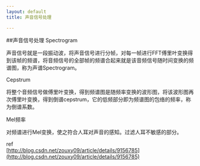 ```yaml
---
layout: default
title: 声音信号处理

---
```

##声音信号处理
Spectrogram

声音信号就是一段振动波，将声音信号进行分帧，对每一帧进行FFT傅里叶变换得到该帧的频谱，将音频信号的全部帧的频谱合起来就是该音频信号随时间变换的频谱图，称为声谱Spectrogram。

Cepstrum

将整个音频信号做傅里叶变换，得到频谱图是随频率变换的波形图，将该波形图再次傅里叶变换，得到倒谱cepstrum，它的低频部分即为频谱图的包络的频率，称为倒谱系数。

Mel频率

对频谱进行Mel变换，使之符合人耳对声音的感知。过滤人耳不敏感的部分。

ref  
[http://blog.csdn.net/zouxy09/article/details/9156785](http://blog.csdn.net/zouxy09/article/details/9156785)